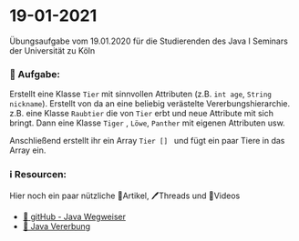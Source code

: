 # 19-01-2021

Übungsaufgabe vom 19.01.2020 für die Studierenden des Java I Seminars der Universität zu Köln

### 📝 Aufgabe:

Erstellt eine Klasse ```Tier``` mit sinnvollen Attributen (z.B. ```int age```, ```String nickname```). Erstellt von da an eine beliebig verästelte Vererbungshierarchie. z.B. eine Klasse ```Raubtier``` die von ```Tier``` erbt und neue Attribute mit sich bringt. Dann eine Klasse ```Tiger``` , ```Löwe```, ```Panther``` mit eigenen Attributen usw. 

Anschließend erstellt ihr ein Array ```Tier [] ``` und fügt ein paar Tiere in das Array ein.



### ℹ️ Resourcen:
Hier noch ein paar nützliche 📃Artikel, 🖊️Threads und 🎥Videos

- [📃 gitHub - Java Wegweiser](https://github.com/DH-Cologne/java-wegweiser/blob/master/articles/Arrays.md)
- [📃 Java Vererbung](https://github.com/DH-Cologne/java-wegweiser/blob/master/articles/Vererbung-I-Grundlagen.md)
